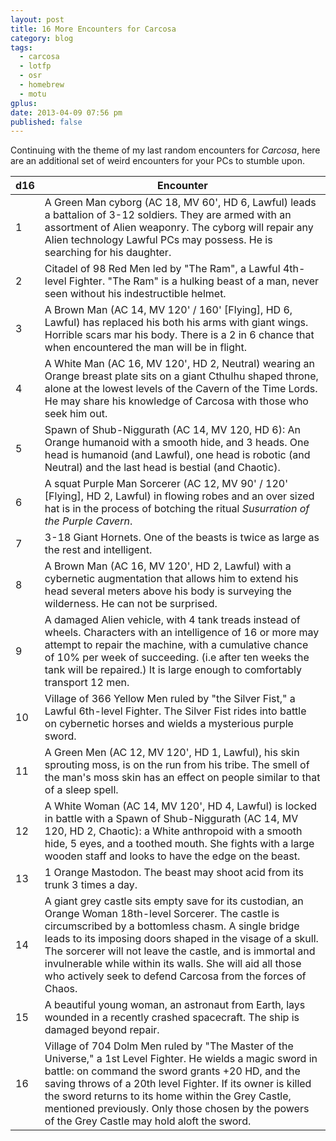 ```yaml
---
layout: post
title: 16 More Encounters for Carcosa
category: blog
tags:
  - carcosa
  - lotfp
  - osr
  - homebrew
  - motu
gplus:
date: 2013-04-09 07:56 pm
published: false
---
```

Continuing with the theme of my last random encounters for _Carcosa_, here are an additional set of weird encounters for your PCs to stumble upon.

d16 | Encounter
----|-----------
 1  | A Green Man cyborg (AC 18, MV 60', HD 6, Lawful) leads a battalion of 3-12 soldiers. They are armed with an assortment of Alien weaponry. The cyborg will repair any Alien technology Lawful PCs may possess. He is searching for his daughter.
 2  | Citadel of 98 Red Men led by "The Ram", a Lawful 4th-level Fighter. "The Ram" is a hulking beast of a man, never seen without his indestructible helmet.
 3  | A Brown Man (AC 14, MV 120' / 160' \[Flying\], HD 6, Lawful) has replaced his both his arms with giant wings. Horrible scars mar his body. There is a 2 in 6 chance that when encountered the man will be in flight.
 4  | A White Man (AC 16, MV 120', HD 2, Neutral) wearing an Orange breast plate sits on a giant Cthulhu shaped throne, alone at the lowest levels of the Cavern of the Time Lords. He may share his knowledge of Carcosa with those who seek him out.
 5  | Spawn of Shub-Niggurath (AC 14, MV 120, HD 6): An Orange humanoid with a smooth hide, and 3 heads. One head is humanoid (and Lawful), one head is robotic (and Neutral) and the last head is bestial (and Chaotic).
 6  | A squat Purple Man Sorcerer (AC 12, MV 90' / 120' \[Flying\], HD 2, Lawful) in flowing robes and an over sized hat is in the process of botching the ritual _Susurration of the Purple Cavern_.
 7  | 3-18 Giant Hornets. One of the beasts is twice as large as the rest and intelligent.
 8  | A Brown Man (AC 16, MV 120', HD 2, Lawful) with a cybernetic augmentation that allows him to extend his head several meters above his body is surveying the wilderness. He can not be surprised.
 9  | A damaged Alien vehicle, with 4 tank treads instead of wheels. Characters with an intelligence of 16 or more may attempt to repair the machine, with a cumulative chance of 10% per week of succeeding. (i.e after ten weeks the tank will be repaired.) It is large enough to comfortably transport 12 men. 
 10 | Village of 366 Yellow Men ruled by "the Silver Fist," a Lawful 6th-level Fighter. The Silver Fist rides into battle on cybernetic horses and wields a mysterious purple sword.
 11 | A Green Men (AC 12, MV 120', HD 1, Lawful), his skin sprouting moss, is on the run from his tribe. The smell of the man's moss skin has an effect on people similar to that of a sleep spell.
 12 | A White Woman (AC 14, MV 120', HD 4, Lawful) is locked in battle with a Spawn of Shub-Niggurath (AC 14, MV 120, HD 2, Chaotic): a White anthropoid with a smooth hide, 5 eyes, and a toothed mouth. She fights with a large wooden staff and looks to have the edge on the beast.
 13 | 1 Orange Mastodon. The beast may shoot acid from its trunk 3 times a day.
 14 | A giant grey castle sits empty save for its custodian, an Orange Woman 18th-level Sorcerer. The castle is circumscribed by a bottomless chasm. A single bridge leads to its imposing doors shaped in the visage of a skull. The sorcerer will not leave the castle, and is immortal and invulnerable while within its walls. She will aid all those who actively seek to defend Carcosa from the forces of Chaos.
 15 | A beautiful young woman, an astronaut from Earth, lays wounded in a recently crashed spacecraft. The ship is damaged beyond repair. 
 16 | Village of 704 Dolm Men ruled by "The Master of the Universe," a 1st Level Fighter. He wields a magic sword in battle: on command the sword grants +20 HD, and the saving throws of a 20th level Fighter. If its owner is killed the sword returns to its home within the Grey Castle, mentioned previously. Only those chosen by the powers of the Grey Castle may hold aloft the sword.
